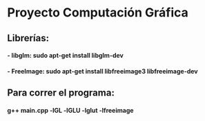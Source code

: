 # Proyecto Computación Gráfica
## Librerías: 
#### - libglm: sudo apt-get install libglm-dev
#### - FreeImage: sudo apt-get install libfreeimage3 libfreeimage-dev
## Para correr el programa:
#### g++ main.cpp -lGL -lGLU -lglut -lfreeimage
